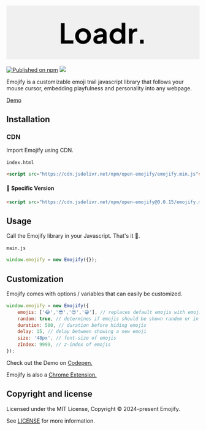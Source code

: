 <p align="center">
<img alt="Logo Banner" src="https://raw.githubusercontent.com/open-loadr/loadr/main/banner/banner.svg?sanitize=true"/>
<br/>

[![Published on npm](https://img.shields.io/npm/v/open-loadr)](https://www.npmjs.com/package/open-loadr)
[![](https://data.jsdelivr.com/v1/package/npm/open-loadr/badge)](https://www.jsdelivr.com/package/npm/open-loadr)
<!--[![npm Downloads](https://img.shields.io/npm/dm/open-emojify?label=npm%20downloads)](https://npm-stat.com/charts.html?package=open-emojify)-->

<div align="left">Emojify is a customizable emoji trail javascript library that follows your mouse cursor, embedding playfulness and personality into any webpage.</div>
<div align="left">

[Demo](https://open-loadr.github.io/loadr/)  

## Installation

### CDN

Import Emojify using CDN.

```index.html```

```html
<script src="https://cdn.jsdelivr.net/npm/open-emojify/emojify.min.js"></script>
```

#### 🚧 Specific Version
```html
<script src="https://cdn.jsdelivr.net/npm/open-emojify@0.0.15/emojify.min.js"></script>
```

## Usage

Call the Emojify library in your Javascript. That's it 🎉.

```main.js```

```js
window.emojify = new Emojify({});
```

## Customization

Emojify comes with options / variables that can easily be customized.

```js
window.emojify = new Emojify({
    emojis: ['😂','😎','😍','😀'], // replaces default emojis with emojis within a string
    random: true, // determines if emojis should be shown random or in order
    duration: 500, // duration before hiding emojis
    delay: 15, // delay between showing a new emoji
    size: '48px', // font-size of emojis
    zIndex: 9999, // z-index of emojis
});
```

Check out the Demo on [Codepen.](https://codepen.io/GreenestGoat/pen/gONGbBo?editors=0010)

Emojify is also a [Chrome Extension.](https://github.com/open-emojify/emojify-extension)

## Copyright and license

Licensed under the MIT License, Copyright © 2024-present Emojify.

See [LICENSE](https://github.com/open-emojify/emojify/blob/main/LICENSE) for more information.
